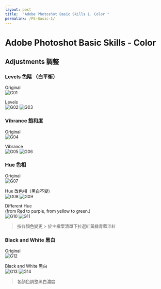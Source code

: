 ```yaml
---
layout: post
title:  "Adobe Photoshot Basic Skills 1. Color "
permalink: /PS-Basic-1/
---
```


# Adobe Photoshot Basic Skills - Color

## Adjustments 調整
### Levels 色階 （白平衡）  
Original  
![G01](/assets/Levels.jpg)  

Levels  
![G02](/assets/Levels01.jpg)
![G03](/assets/Levels02.jpg)  
  
  
### Vibrance 飽和度  
Original  
![G04](/assets/Vibrance.jpg)  

Vibrance  
![G05](/assets/Vibrance01.jpg)
![G06](/assets/Vibrance02.jpg)  
  
  
### Hue 色相  
Original  
![G07](/assets/Hue.jpg)    

Hue 改色相（黑白不變)  
![G08](/assets/Hue1.jpg)
![G09](/assets/Hue3.jpg)   

Different Hue  
(from Red to purple, from yellow to green.)   
![G10](/assets/Hue2.jpg)
![G11](/assets/Hue4.jpg)  
> 按各顏色變更 > 於主檔案清單下拉選紅黃綠青藍洋紅
  
  
### Black and White 黑白 
Original  
![G12](/assets/Bw.jpg)  

Black and White 黑白  
![G13](/assets/Bw01.jpg)
![G14](/assets/Bw02.jpg)  
> 各顏色調整黑白濃度  

